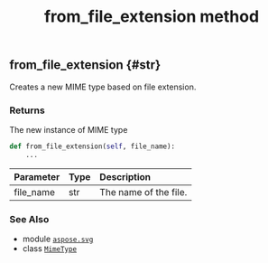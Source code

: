 ﻿---
title: from_file_extension method
second_title: Aspose.SVG for Python via .NET API References
description: 
type: docs
weight: 30
url: /python-net/aspose.svg/mimetype/from_file_extension/
is_root: false
---

## from_file_extension {#str}

Creates a new MIME type based on file extension.


### Returns 


The new instance of MIME type


```python
def from_file_extension(self, file_name):
    ...
```


| Parameter | Type | Description |
| :- | :- | :- |
| file_name | str | The name of the file. |



### See Also
* module [`aspose.svg`](../../)
* class [`MimeType`](/svg/python-net/aspose.svg/mimetype)
